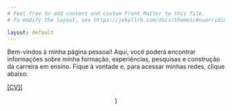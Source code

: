 ```yaml
---
# Feel free to add content and custom Front Matter to this file.
# To modify the layout, see https://jekyllrb.com/docs/themes/#overriding-theme-defaults

layout: default
---
```



<p align="center">

Bem-vindos à minha página pessoal! Aqui, você poderá encontrar informações sobre minha formação, experiências, pesquisas e construção da carreira em ensino. Fique à vontade e, para acessar minhas redes, clique abaixo:

<a href="#" class="button is-primary">
[CV](<p align="center">)</a>
